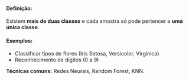 #### **Definição:** 
Existem **mais de duas classes** e cada amostra só pode pertencer a **uma única classe**.

#### **Exemplos:**
- Classificar tipos de flores (Iris Setosa, Versicolor, Virginica)
- Reconhecimento de dígitos (0 a 9)

**Técnicas comuns:** Redes Neurais, Random Forest, KNN.
